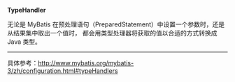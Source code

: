 **TypeHandler**

无论是 MyBatis 在预处理语句（PreparedStatement）中设置一个参数时，还是从结果集中取出一个值时， 都会用类型处理器将获取的值以合适的方式转换成 Java 类型。




--------------------------------
具体参考：http://www.mybatis.org/mybatis-3/zh/configuration.html#typeHandlers

